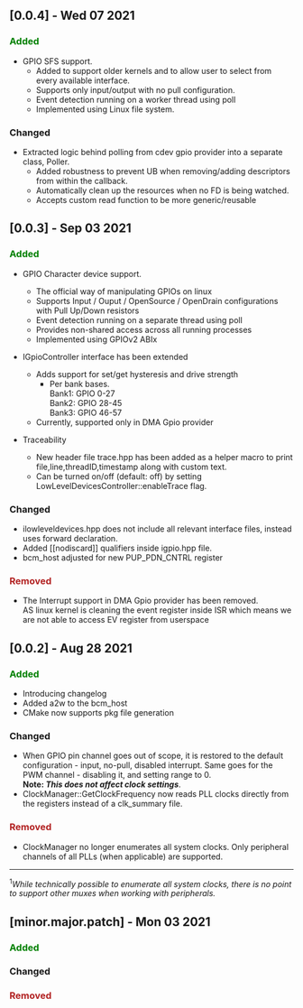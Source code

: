## [0.0.4] - Wed 07 2021

### <span style="color:green">Added</span>
* GPIO SFS support.
  * Added to support older kernels and to allow user to select from every available interface.
  * Supports only input/output with no pull configuration.
  * Event detection running on a worker thread using poll
  * Implemented using Linux file system.
  
### Changed
* Extracted logic behind polling from cdev gpio provider into a separate class, Poller.
  * Added robustness to prevent UB when removing/adding descriptors from within the callback.
  * Automatically clean up the resources when no FD is being watched.
  * Accepts custom read function to be more generic/reusable

## [0.0.3] - Sep 03 2021
### <span style="color:green">Added</span>
* GPIO Character device support.
  * The official way of manipulating GPIOs on linux
  * Supports Input / Ouput / OpenSource / OpenDrain configurations with Pull Up/Down resistors
  * Event detection running on a separate thread using poll
  * Provides non-shared access across all running processes
  * Implemented using GPIOv2 ABIx  
  
  
* IGpioController interface has been extended
  * Adds support for set/get hysteresis and drive strength
    * Per bank bases.  
      Bank1:  GPIO 0-27  
      Bank2:  GPIO 28-45  
      Bank3:  GPIO 46-57
  * Currently, supported only in DMA Gpio provider  
  

* Traceability
  * New header file trace.hpp has been added as a helper macro to print file,line,threadID,timestamp
    along with custom text.
  * Can be turned on/off (default: off) by setting LowLevelDevicesController::enableTrace flag.

### Changed
* ilowleveldevices.hpp does not include all relevant interface files, instead uses forward declaration.
* Added [[nodiscard]] qualifiers inside igpio.hpp file.
* bcm_host adjusted for new PUP_PDN_CNTRL register

### <span style="color:FireBrick"> Removed </span>
* The Interrupt support in DMA Gpio provider has been removed.   
  AS linux kernel is cleaning the event register inside ISR which means 
  we are not able to access EV register from userspace


## [0.0.2] - Aug 28 2021
### <span style="color:green">Added</span>
* Introducing changelog
* Added a2w to the bcm_host
* CMake now supports pkg file generation

### Changed
* When GPIO pin channel goes out of scope, it is restored
  to the default configuration - input, no-pull, disabled interrupt. 
  Same goes for the PWM channel - disabling it, and setting range to 0.  
  **Note: *This does not affect clock settings***.
* ClockManager::GetClockFrequency now reads PLL clocks directly
  from the registers instead of a clk_summary file.

### <span style="color:FireBrick"> Removed </span>
* ClockManager no longer enumerates all system clocks. Only peripheral
  channels of all PLLs (when applicable) are supported.
  
---
<sup>1</sup>*While technically possible to enumerate all system clocks, there is no point
to support other muxes when working with peripherals.*

## [minor.major.patch] - Mon 03 2021
### <span style="color:green">Added</span>
### Changed
### <span style="color:FireBrick"> Removed </span>
